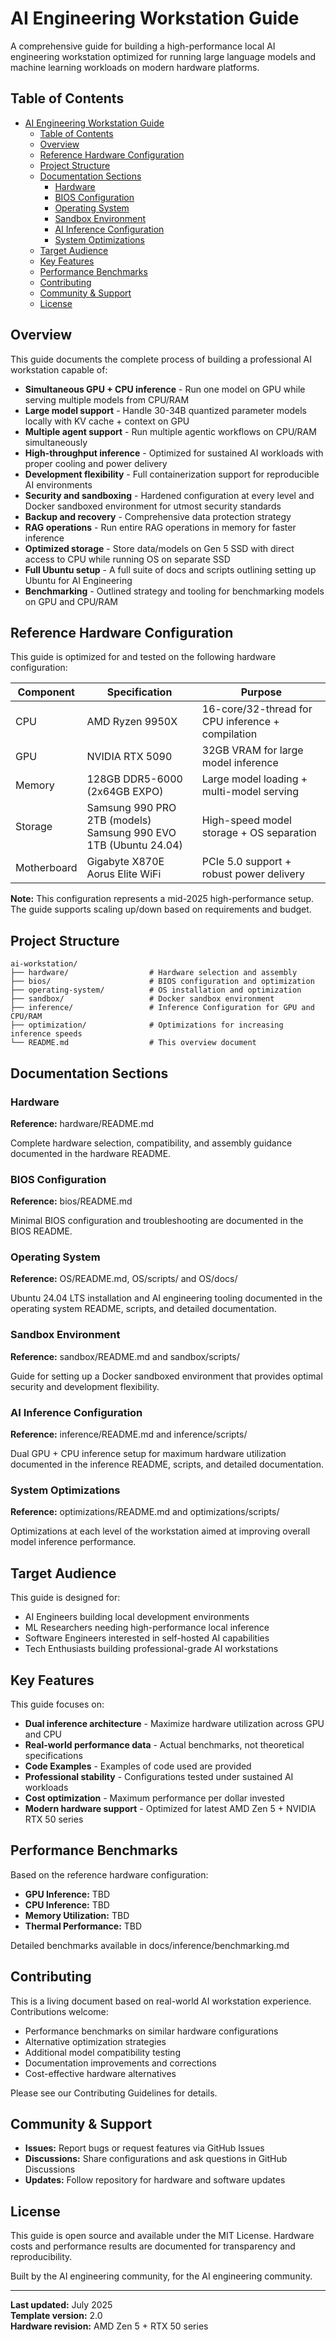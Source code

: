 # AI Engineering Workstation Guide
A comprehensive guide for building a high-performance local AI engineering workstation optimized for running large language models and machine learning workloads on modern hardware platforms.

## Table of Contents
- [AI Engineering Workstation Guide](#ai-engineering-workstation-guide)
  - [Table of Contents](#table-of-contents)
  - [Overview](#overview)
  - [Reference Hardware Configuration](#reference-hardware-configuration)
  - [Project Structure](#project-structure)
  - [Documentation Sections](#documentation-sections)
    - [Hardware](#hardware)
    - [BIOS Configuration](#bios-configuration)
    - [Operating System](#operating-system)
    - [Sandbox Environment](#sandbox-environment)
    - [AI Inference Configuration](#ai-inference-configuration)
    - [System Optimizations](#system-optimizations)
  - [Target Audience](#target-audience)
  - [Key Features](#key-features)
  - [Performance Benchmarks](#performance-benchmarks)
  - [Contributing](#contributing)
  - [Community \& Support](#community--support)
  - [License](#license)

## Overview
This guide documents the complete process of building a professional AI workstation capable of:

- **Simultaneous GPU + CPU inference** - Run one model on GPU while serving multiple models from CPU/RAM
- **Large model support** - Handle 30-34B quantized parameter models locally with KV cache + context on GPU
- **Multiple agent support** - Run multiple agentic workflows on CPU/RAM simultaneously
- **High-throughput inference** - Optimized for sustained AI workloads with proper cooling and power delivery
- **Development flexibility** - Full containerization support for reproducible AI environments
- **Security and sandboxing** - Hardened configuration at every level and Docker sandboxed environment for utmost security standards
- **Backup and recovery** - Comprehensive data protection strategy
- **RAG operations** - Run entire RAG operations in memory for faster inference
- **Optimized storage** - Store data/models on Gen 5 SSD with direct access to CPU while running OS on separate SSD
- **Full Ubuntu setup** - A full suite of docs and scripts outlining setting up Ubuntu for AI Engineering
- **Benchmarking** - Outlined strategy and tooling for benchmarking models on GPU and CPU/RAM

## Reference Hardware Configuration
This guide is optimized for and tested on the following hardware configuration:

| Component | Specification | Purpose |
|-----------|---------------|---------|
| CPU | AMD Ryzen 9950X | 16-core/32-thread for CPU inference + compilation |
| GPU | NVIDIA RTX 5090 | 32GB VRAM for large model inference |
| Memory | 128GB DDR5-6000 (2x64GB EXPO) | Large model loading + multi-model serving |
| Storage | Samsung 990 PRO 2TB (models)<br>Samsung 990 EVO 1TB (Ubuntu 24.04) | High-speed model storage + OS separation |
| Motherboard | Gigabyte X870E Aorus Elite WiFi | PCIe 5.0 support + robust power delivery |

**Note:** This configuration represents a mid-2025 high-performance setup. The guide supports scaling up/down based on requirements and budget.

## Project Structure
```
ai-workstation/
├── hardware/                  # Hardware selection and assembly
├── bios/                      # BIOS configuration and optimization
├── operating-system/          # OS installation and optimization
├── sandbox/                   # Docker sandbox environment 
├── inference/                 # Inference Configuration for GPU and CPU/RAM
├── optimization/              # Optimizations for increasing inference speeds
└── README.md                  # This overview document
```

## Documentation Sections

### Hardware
**Reference:** hardware/README.md

Complete hardware selection, compatibility, and assembly guidance documented in the hardware README.

### BIOS Configuration
**Reference:** bios/README.md

Minimal BIOS configuration and troubleshooting are documented in the BIOS README.

### Operating System
**Reference:** OS/README.md, OS/scripts/ and OS/docs/

Ubuntu 24.04 LTS installation and AI engineering tooling documented in the operating system README, scripts, and detailed documentation.

### Sandbox Environment
**Reference:** sandbox/README.md and sandbox/scripts/

Guide for setting up a Docker sandboxed environment that provides optimal security and development flexibility.

### AI Inference Configuration
**Reference:** inference/README.md and inference/scripts/

Dual GPU + CPU inference setup for maximum hardware utilization documented in the inference README, scripts, and detailed documentation.

### System Optimizations
**Reference:** optimizations/README.md and optimizations/scripts/

Optimizations at each level of the workstation aimed at improving overall model inference performance.

## Target Audience
This guide is designed for:

- AI Engineers building local development environments
- ML Researchers needing high-performance local inference
- Software Engineers interested in self-hosted AI capabilities
- Tech Enthusiasts building professional-grade AI workstations

## Key Features
This guide focuses on:

- **Dual inference architecture** - Maximize hardware utilization across GPU and CPU
- **Real-world performance data** - Actual benchmarks, not theoretical specifications
- **Code Examples** - Examples of code used are provided
- **Professional stability** - Configurations tested under sustained AI workloads
- **Cost optimization** - Maximum performance per dollar invested
- **Modern hardware support** - Optimized for latest AMD Zen 5 + NVIDIA RTX 50 series

## Performance Benchmarks
Based on the reference hardware configuration:

- **GPU Inference:** TBD
- **CPU Inference:** TBD
- **Memory Utilization:** TBD
- **Thermal Performance:** TBD

Detailed benchmarks available in docs/inference/benchmarking.md

## Contributing
This is a living document based on real-world AI workstation experience. Contributions welcome:

- Performance benchmarks on similar hardware configurations
- Alternative optimization strategies
- Additional model compatibility testing
- Documentation improvements and corrections
- Cost-effective hardware alternatives

Please see our Contributing Guidelines for details.

## Community & Support
- **Issues:** Report bugs or request features via GitHub Issues
- **Discussions:** Share configurations and ask questions in GitHub Discussions
- **Updates:** Follow repository for hardware and software updates

## License
This guide is open source and available under the MIT License. Hardware costs and performance results are documented for transparency and reproducibility.

Built by the AI engineering community, for the AI engineering community.

---
**Last updated:** July 2025  
**Template version:** 2.0  
**Hardware revision:** AMD Zen 5 + RTX 50 series